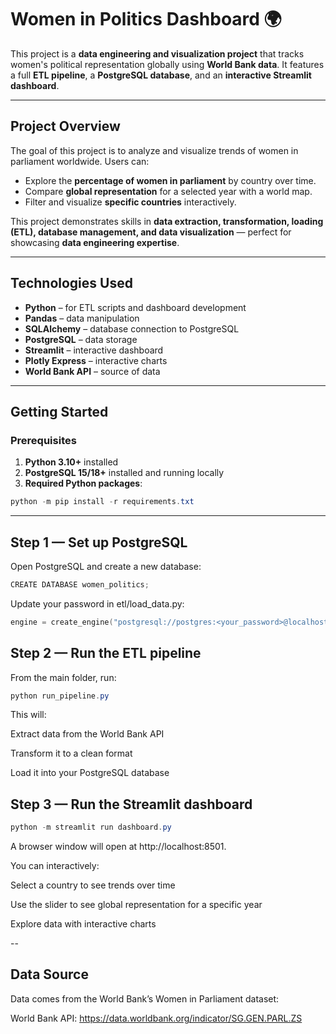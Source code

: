 # Women in Politics Dashboard 🌍

This project is a **data engineering and visualization project** that tracks women's political representation globally using **World Bank data**. It features a full **ETL pipeline**, a **PostgreSQL database**, and an **interactive Streamlit dashboard**.

---

## Project Overview

The goal of this project is to analyze and visualize trends of women in parliament worldwide. Users can:

- Explore the **percentage of women in parliament** by country over time.
- Compare **global representation** for a selected year with a world map.
- Filter and visualize **specific countries** interactively.

This project demonstrates skills in **data extraction, transformation, loading (ETL), database management, and data visualization** — perfect for showcasing **data engineering expertise**.

---

## Technologies Used

- **Python** – for ETL scripts and dashboard development  
- **Pandas** – data manipulation  
- **SQLAlchemy** – database connection to PostgreSQL  
- **PostgreSQL** – data storage  
- **Streamlit** – interactive dashboard  
- **Plotly Express** – interactive charts  
- **World Bank API** – source of data

---


## Getting Started

### Prerequisites

1. **Python 3.10+** installed  
2. **PostgreSQL 15/18+** installed and running locally  
3. **Required Python packages**:  

```powershell
python -m pip install -r requirements.txt
```

---

## Step 1 — Set up PostgreSQL

Open PostgreSQL and create a new database:
```powershell
CREATE DATABASE women_politics;
```
Update your password in etl/load_data.py:
```powershell
engine = create_engine("postgresql://postgres:<your_password>@localhost:5432/women_politics")
```
## Step 2 — Run the ETL pipeline

From the main folder, run:
```powershell
python run_pipeline.py
```
This will:

Extract data from the World Bank API

Transform it to a clean format

Load it into your PostgreSQL database

## Step 3 — Run the Streamlit dashboard
```powershell
python -m streamlit run dashboard.py
```
A browser window will open at http://localhost:8501.

You can interactively:

Select a country to see trends over time

Use the slider to see global representation for a specific year

Explore data with interactive charts

--

## Data Source

Data comes from the World Bank’s Women in Parliament dataset:

World Bank API: https://data.worldbank.org/indicator/SG.GEN.PARL.ZS